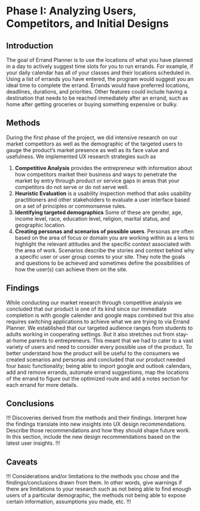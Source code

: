 # Phase I: Analyzing Users, Competitors, and Initial Designs

## Introduction

The goal of Errand Planner is to use the locations of what you have planned in a day to actively suggest time slots for you to run errands. For example, if your daily calendar has all of your classes and their locations scheduled in. Using a list of errands you have entered, the program would suggest you an ideal time  to complete the errand. Errands would have preferred locations, deadlines, durations, and priorities. Other features could include having a destination that needs to be reached immediately after an errand, such as home after getting groceries or buying something expensive or bulky.

## Methods

During the first phase of the project, we did intensive research on our market competitors as well as the demographic of the targeted users to gauge the product’s market presence as well as its face value and usefulness. We implemented UX research strategies such as
1) **Competitive Analysis** provides the entrepreneur with information about how competitors market their business and ways to penetrate the market by entry through product or service gaps in areas that your competitors do not serve or do not serve well.
2) **Heuristic Evaluation** is a usability inspection method that asks usability practitioners and other stakeholders to evaluate a user interface based on a set of principles or commonsense rules.
3) **Identifying targeted demographics** Some of these are gender, age, income level, race, education level, religion, marital status, and geographic location.
4) **Creating personas and scenarios of possible users**. Personas are often based on the area of focus or domain you are working within as a lens to highlight the relevant attitudes and the specific context associated with the area of work. Scenarios describe the stories and context behind why a specific user or user group comes to your site.  They note the goals and questions to be achieved and sometimes define the possibilities of how the user(s) can achieve them on the site.


## Findings

While conducting our market research through competitive analysis we concluded that our product is one of its kind since our immediate completion is with google calender and google maps combined but this also requires switching applications to achieve what we are trying to via Errand Planner. We established that our targeted audience ranges from students to adults working in cooperating settings. But it also stretches out from stay-at-home parents to entrepreneurs. This meant that we had to cater to a vast variety of users and need to consider every possible use of the product. To better understand how the product will be useful to the consumers we created scenarios and personas and concluded that our product needed four basic functionality; being able to import google and outlook calendars, add and remove errands, automate errand suggestions, map the locations of the errand to figure out the optimized route and add a notes section for each errand for more details.  


## Conclusions

!!! Discoveries derived from the methods and their findings. Interpret how the findings translate into new insights into UX design recommendations. Describe those recommendations and how they should shape future work. In this section, include the new design recommendations based on the latest user insights. !!!

## Caveats

!!! Considerations and/or limitations to the methods you chose and the findings/conclusions drawn from them. In other words, give warnings if there are limitations to your research such as not being able to find enough users of a particular demographic, the methods not being able to expose certain information, assumptions you made, etc. !!!
